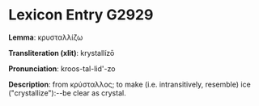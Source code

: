 # Lexicon Entry G2929

**Lemma**: κρυσταλλίζω

**Transliteration (xlit)**: krystallízō

**Pronunciation**: kroos-tal-lid'-zo

**Description**:
from κρύσταλλος; to make (i.e. intransitively, resemble) ice ("crystallize"):--be clear as crystal.
